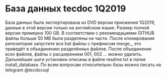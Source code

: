 # База данных tecdoc 1Q2019
База данных была экспортирована из DVD версии приожения 1Q2019, данные в этой версии только на английском языке. Размер полной версии примерно 100 GB.
В соответствии с рекомендациями GITHUB файлы больше 50 MB были разделены на части.
После клонирования репозитория запустите все bat файлы с префиксом merge_, это приведёт в объединению разделённых файлов.
После объединения всех файлов, файлы с расширением 001, 002 ... можно удалить.
Дальнейшие шаги установки описаны в файле readme.txt в папке install_database.
По всем вопросам относительно базы можно писать на telegram @tecdocsql
